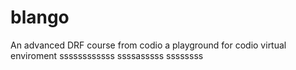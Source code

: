 # blango
An advanced DRF course from codio a playground for codio virtual enviroment
ssssssssssss
ssssasssss
ssssssss